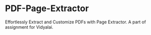 # PDF-Page-Extractor
Effortlessly Extract and Customize PDFs with Page Extractor. A part of assignment for Vidyalai.
